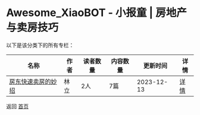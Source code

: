 # Awesome_XiaoBOT - 小报童 | 房地产与卖房技巧

以下是该分类下的所有专栏：

| 名称 | 作者 | 读者数量 | 内容数量 | 更新时间 | 详情 |
|------|------|----------|----------|----------|------|
| [房东快速卖房的妙招](https://xiaobot.net/p/FastHomeSales?refer=9c3f1c95-a052-465a-9902-f6d75080262a) | 林立 | 2人 | 7篇 |  2023-12-13 | [详情](data/FastHomeSales.md) |


返回 [首页](../README.md)
